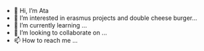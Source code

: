 - 👋 Hi, I’m Ata 
- 👀 I’m interested in erasmus projects  and double cheese burger...
- 🌱 I’m currently learning ...
- 💞️ I’m looking to collaborate on ...
- 📫 How to reach me ...

<!---
Shiplux-LLC/Shiplux-LLC is a ✨ special ✨ repository because its `README.md` (this file) appears on your GitHub profile.
You can click the Preview link to take a look at your changes.
--->
